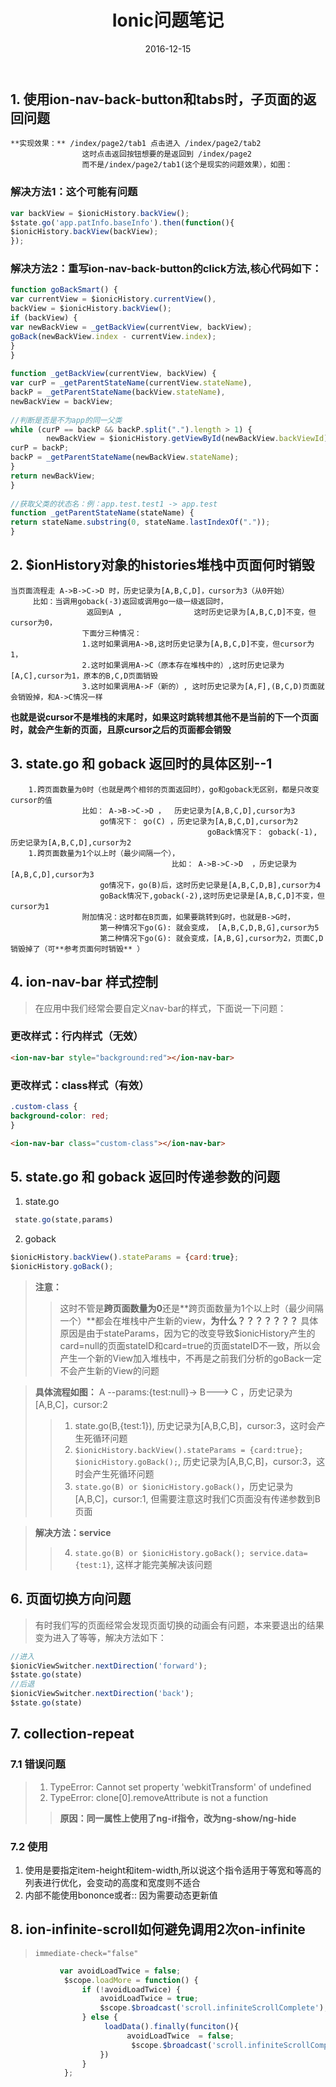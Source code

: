 ﻿---
title: "Ionic问题笔记"
date: 2016-12-15
tags: ["Ionic"]
draft: false
--- 


## 1. 使用ion-nav-back-button和tabs时，子页面的返回问题
    **实现效果：** /index/page2/tab1 点击进入 /index/page2/tab2
                    这时点击返回按钮想要的是返回到 /index/page2
                    而不是/index/page2/tab1(这个是现实的问题效果），如图：


### 解决方法1：这个可能有问题
```js
var backView = $ionicHistory.backView();
$state.go('app.patInfo.baseInfo').then(function(){
$ionicHistory.backView(backView);
}); 
```

### 解决方法2：重写ion-nav-back-button的click方法,核心代码如下：
```js
function goBackSmart() {
var currentView = $ionicHistory.currentView(),
backView = $ionicHistory.backView();
if (backView) {
var newBackView = _getBackView(currentView, backView);
goBack(newBackView.index - currentView.index);
}
}
 
function _getBackView(currentView, backView) {
var curP = _getParentStateName(currentView.stateName),
backP = _getParentStateName(backView.stateName),
newBackView = backView;
 
//判断是否是不为app的同一父类
while (curP == backP && backP.split(".").length > 1) {
        newBackView = $ionicHistory.getViewById(newBackView.backViewId);
curP = backP;
backP = _getParentStateName(newBackView.stateName);
}
return newBackView;
}
 
//获取父类的状态名：例：app.test.test1 -> app.test
function _getParentStateName(stateName) {
return stateName.substring(0, stateName.lastIndexOf("."));
}
```
## 2.  $ionHistory对象的histories堆栈中页面何时销毁
    当页面流程走 A->B->C->D 时，历史记录为[A,B,C,D]，cursor为3（从0开始）
         比如：当调用goback(-3)返回或调用go一级一级返回时，
                     返回到A ,                这时历史记录为[A,B,C,D]不变，但cursor为0，
                    下面分三种情况：
                    1.这时如果调用A->B,这时历史记录为[A,B,C,D]不变，但cursor为1，
                    2.这时如果调用A->C（原本存在堆栈中的）,这时历史记录为[A,C],cursor为1，原本的B,C,D页面销毁
                    3.这时如果调用A->F（新的）, 这时历史记录为[A,F],(B,C,D)页面就会销毁掉，和A->C情况一样
**也就是说cursor不是堆栈的末尾时，如果这时跳转想其他不是当前的下一个页面时，就会产生新的页面，且原cursor之后的页面都会销毁**
## 3.  state.go 和 goback 返回时的具体区别--1
		1.跨页面数量为0时（也就是两个相邻的页面返回时），go和goback无区别，都是只改变cursor的值
					比如： A->B->C->D ，  历史记录为[A,B,C,D],cursor为3
						go情况下： go(C) ，历史记录为[A,B,C,D],cursor为2
	                                            goBack情况下： goback(-1), 历史记录为[A,B,C,D],cursor为2
		1.跨页面数量为1个以上时（最少间隔一个），
	                                    比如： A->B->C->D  ，历史记录为[A,B,C,D],cursor为3
						go情况下，go(B)后，这时历史记录是[A,B,C,D,B],cursor为4
						goBack情况下,goback(-2),这时历史记录是[A,B,C,D]不变，但cursor为1
					附加情况：这时都在B页面，如果要跳转到G时，也就是B->G时，
						第一种情况下go(G): 就会变成， [A,B,C,D,B,G],cursor为5
						第二种情况下go(G): 就会变成，[A,B,G],cursor为2，页面C,D销毁掉了（可**参考页面何时销毁** ）
## 4. ion-nav-bar 样式控制
> 在应用中我们经常会要自定义nav-bar的样式，下面说一下问题：

### 更改样式：行内样式（无效）
```html
<ion-nav-bar style="background:red"></ion-nav-bar>
```

### 更改样式：class样式（有效）
```css
.custom-class {
background-color: red;
}
```
```html
<ion-nav-bar class="custom-class"></ion-nav-bar>
```

## 5.  state.go 和 goback 返回时传递参数的问题
1. state.go
```js
 state.go(state,params)
```
2. goback
```js
$ionicHistory.backView().stateParams = {card:true};
$ionicHistory.goBack();
```

> **注意：** 
>>  这时不管是**跨页面数量为0**还是**跨页面数量为1个以上时（最少间隔一个）**都会在堆栈中产生新的view，**为什么？？？？？？？**
>> 具体原因是由于stateParams，因为它的改变导致$ionicHistory产生的card=null的页面stateID和card=true的页面stateID不一致，所以会产生一个新的View加入堆栈中，不再是之前我们分析的goBack一定不会产生新的View的问题

> **具体流程如图：**
A --params:{test:null}-> B---> C  ，历史记录为[A,B,C]，cursor:2
>> 1.  state.go(B,{test:1}),  历史记录为[A,B,C,B]，cursor:3，这时会产生死循环问题
>> 2.  `$ionicHistory.backView().stateParams = {card:true};
$ionicHistory.goBack();`, 历史记录为[A,B,C,B]，cursor:3，这时会产生死循环问题
>> 3.  `state.go(B) or $ionicHistory.goBack()`，历史记录为[A,B,C]，cursor:1, 但需要注意这时我们C页面没有传递参数到B页面

> **解决方法：service**
>
> > 4.  `state.go(B) or $ionicHistory.goBack(); service.data={test:1}`, 这样才能完美解决该问题

## 6. 页面切换方向问题
> 有时我们写的页面经常会发现页面切换的动画会有问题，本来要退出的结果变为进入了等等，解决方法如下：
```js
//进入
$ionicViewSwitcher.nextDirection('forward');
$state.go(state)
//后退
$ionicViewSwitcher.nextDirection('back');
$state.go(state)
```

## 7. collection-repeat
### 7.1 错误问题
> 1. TypeError: Cannot set property 'webkitTransform' of undefined
> 2. TypeError: clone[0].removeAttribute is not a function
>> **原因：同一属性上使用了ng-if指令，改为ng-show/ng-hide**

### 7.2 使用
1. 使用是要指定item-height和item-width,所以说这个指令适用于等宽和等高的列表进行优化，会变动的高度和宽度则不适合
2. 内部不能使用bononce或者:: 因为需要动态更新值

## 8. ion-infinite-scroll如何避免调用2次on-infinite
> `immediate-check="false"`
```javascript
           var avoidLoadTwice = false;
            $scope.loadMore = function() {
                if (!avoidLoadTwice) {
                    avoidLoadTwice = true;
                    $scope.$broadcast('scroll.infiniteScrollComplete');
                } else {
                     loadData().finally(funciton(){
                          avoidLoadTwice  = false;
                           $scope.$broadcast('scroll.infiniteScrollComplete');
                    })
                } 
            };
```
